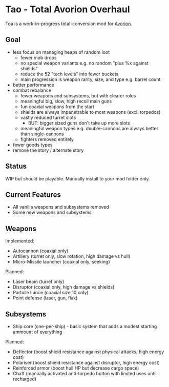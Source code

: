 # Tao - Total Avorion Overhaul

Toa is a work-in-progress total-conversion mod for [Avorion](https://store.steampowered.com/app/445220/Avorion/).

Goal
----

* less focus on managing heaps of random loot
   - fewer mob drops
   - no special weapon variants e.g. no random "plus %x against shields"
   - reduce the 52 "tech levels" into fewer buckets
   - main progression is weapon rarity, size, and type e.g. barrel count
* better performance
* combat rebalance
  - fewer weapons and subsystems, but with clearer roles
  - meaningful big, slow, high recoil main guns
  - fun coaxial weapons from the start
  - shields are always impenetrable to most weapons (excl. torpedos)
  - vastly reduced turret slots
    - BUT: bigger sized guns don't take up more slots
  - meaningful weapon types e.g. double-cannons are always better than single-cannons
  - fighters removed entirely
* fewer goods types
* remove the story / alternate story

Status
------

WIP but should be playable.
Manually install to your mod folder only.

Current Features
---------------

* All vanilla weapons and subsystems removed
* Some new weapons and subsystems

Weapons
-------

Implemented:

* Autocannon (coaxial only)
* Artillery (turret only, slow rotation, high damage vs hull)
* Micro-Missile launcher (coaxial only, seeking)

Planned:

* Laser beam (turret only)
* Disruptor (coaxial only, high damage vs shields)
* Particle Lance (coaxial size 10 only)
* Point defense (laser, gun, flak)


Subsystems
-----------

* Ship core (one-per-ship) - basic system that adds a modest starting ammount of everything

Planned:

* Deflector (boost shield resistance against physical attacks, high energy cost)
* Polariser (boost shield resistance against disruptor, high energy cost)
* Reinforced armor (boost hull HP but decrease cargo space)
* Chaff (manually activated anti-torpedo button with limited uses until recharged)
